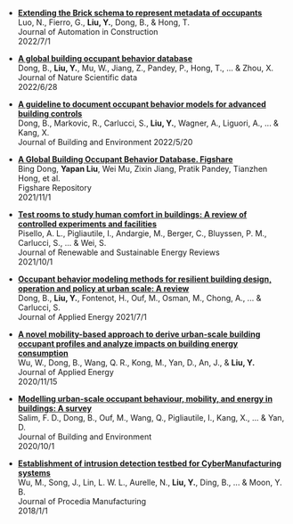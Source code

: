 [comment]: <> (Publication List)

*  [**Extending the Brick schema to represent metadata of occupants**](https://doi.org/10.1016/j.autcon.2022.104307)  
   Luo, N., Fierro, G., **Liu, Y.**, Dong, B., & Hong, T.  
	 Journal of Automation in Construction  
	 2022/7/1

*  [**A global building occupant behavior database**](https://doi.org/10.1038/s41597-022-01475-3)  
   Dong, B., **Liu, Y.**, Mu, W., Jiang, Z., Pandey, P., Hong, T., ... & Zhou, X.   
	 Journal of Nature Scientific data  
	 2022/6/28   

*  [**A guideline to document occupant behavior models for advanced building controls**](https://doi.org/10.1016/j.buildenv.2022.109195)  
   Dong, B., Markovic, R., Carlucci, S., **Liu, Y.**, Wagner, A., Liguori, A., ... & Kang, X.  
	 Journal of Building and Environment 
	 2022/5/20   

*  [**A Global Building Occupant Behavior Database. Figshare**](https://doi.org/10.6084/m9.figshare.16920118.v6)  
   Bing Dong, **Yapan Liu**, Wei Mu, Zixin Jiang, Pratik Pandey, Tianzhen Hong, et al.  
	 Figshare Repository  
	 2021/11/1  

*  [**Test rooms to study human comfort in buildings: A review of controlled experiments and facilities**](https://doi.org/10.1016/j.rser.2021.111359)  
   Pisello, A. L., Pigliautile, I., Andargie, M., Berger, C., Bluyssen, P. M., Carlucci, S., ... & Wei, S.  
	 Journal of Renewable and Sustainable Energy Reviews  
	 2021/10/1   

*  [**Occupant behavior modeling methods for resilient building design, operation and policy at urban scale: A review**](https://doi.org/10.1016/j.apenergy.2021.116856)  
   Dong, B., **Liu, Y.**, Fontenot, H., Ouf, M., Osman, M., Chong, A., ... & Carlucci, S.  
	 Journal of Applied Energy
	 2021/7/1   

*  [**A novel mobility-based approach to derive urban-scale building occupant profiles and analyze impacts on building energy consumption**](https://doi.org/10.1016/j.apenergy.2020.115656)  
   Wu, W., Dong, B., Wang, Q. R., Kong, M., Yan, D., An, J., & **Liu, Y.**  
	 Journal of Applied Energy  
	 2020/11/15   

*  [**Modelling urban-scale occupant behaviour, mobility, and energy in buildings: A survey**](https://doi.org/10.1016/j.buildenv.2020.106964)  
   Salim, F. D., Dong, B., Ouf, M., Wang, Q., Pigliautile, I., Kang, X., ... & Yan, D.  
	 Journal of Building and Environment  
	 2020/10/1   

* [**Establishment of intrusion detection testbed for CyberManufacturing systems**](https://doi.org/10.1016/j.promfg.2018.07.142)  
   Wu, M., Song, J., Lin, L. W. L., Aurelle, N., **Liu, Y.**, Ding, B., ... & Moon, Y. B.  
	 Journal of Procedia Manufacturing  
	 2018/1/1  